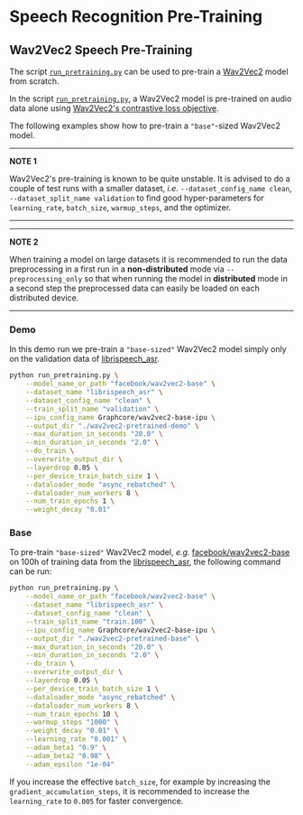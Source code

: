 <!---
Copyright 2021 The HuggingFace Team. All rights reserved.

Licensed under the Apache License, Version 2.0 (the "License");
you may not use this file except in compliance with the License.
You may obtain a copy of the License at

    http://www.apache.org/licenses/LICENSE-2.0

Unless required by applicable law or agreed to in writing, software
distributed under the License is distributed on an "AS IS" BASIS,
WITHOUT WARRANTIES OR CONDITIONS OF ANY KIND, either express or implied.
See the License for the specific language governing permissions and
limitations under the License.
-->

# Speech Recognition Pre-Training


## Wav2Vec2 Speech Pre-Training

The script [`run_pretraining.py`](./run_pretraining.py) can be used to pre-train a [Wav2Vec2](https://huggingface.co/transformers/model_doc/wav2vec2.html) model from scratch.

In the script [`run_pretraining.py`](./run_pretraining.py), a Wav2Vec2 model is pre-trained on audio data alone using [Wav2Vec2's contrastive loss objective](https://arxiv.org/abs/2006.11477).

The following examples show how to pre-train a `"base"`-sized Wav2Vec2 model.


---
**NOTE 1**

Wav2Vec2's pre-training is known to be quite unstable.
It is advised to do a couple of test runs with a smaller dataset,
*i.e.* `--dataset_config_name clean`, `--dataset_split_name validation`
to find good hyper-parameters for `learning_rate`, `batch_size`, `warmup_steps`,
and the optimizer.

---

---
**NOTE 2**

When training a model on large datasets it is recommended to run the data preprocessing
in a first run in a **non-distributed** mode via `--preprocessing_only` so that
when running the  model in **distributed** mode in a second step the preprocessed data
can easily be loaded on each distributed device.

---

### Demo

In this demo run we pre-train a `"base-sized"` Wav2Vec2 model simply only on the validation
data of [librispeech_asr](https://huggingface.co/datasets/librispeech_asr).

```bash
python run_pretraining.py \
	--model_name_or_path "facebook/wav2vec2-base" \
	--dataset_name "librispeech_asr" \
	--dataset_config_name "clean" \
	--train_split_name "validation" \
	--ipu_config_name Graphcore/wav2vec2-base-ipu \
	--output_dir "./wav2vec2-pretrained-demo" \
	--max_duration_in_seconds "20.0" \
	--min_duration_in_seconds "2.0" \
	--do_train \
	--overwrite_output_dir \
	--layerdrop 0.05 \
	--per_device_train_batch_size 1 \
	--dataloader_mode "async_rebatched" \
	--dataloader_num_workers 8 \
	--num_train_epochs 1 \
	--weight_decay "0.01"
```

### Base

To pre-train `"base-sized"` Wav2Vec2 model, *e.g.* [facebook/wav2vec2-base](https://huggingface.co/facebook/wav2vec2-base)
on 100h of training data from the [librispeech_asr](https://huggingface.co/datasets/librispeech_asr), the following command can be run:

```bash
python run_pretraining.py \
	--model_name_or_path "facebook/wav2vec2-base" \
	--dataset_name "librispeech_asr" \
	--dataset_config_name "clean" \
	--train_split_name "train.100" \
	--ipu_config_name Graphcore/wav2vec2-base-ipu \
	--output_dir "./wav2vec2-pretrained-base" \
	--max_duration_in_seconds "20.0" \
	--min_duration_in_seconds "2.0" \
	--do_train \
	--overwrite_output_dir \
	--layerdrop 0.05 \
	--per_device_train_batch_size 1 \
	--dataloader_mode "async_rebatched" \
	--dataloader_num_workers 8 \
	--num_train_epochs 10 \
	--warmup_steps "1000" \
	--weight_decay "0.01" \
	--learning_rate "0.001" \
	--adam_beta1 "0.9" \
	--adam_beta2 "0.98" \
	--adam_epsilon "1e-04"
```

If you increase the effective `batch_size`, for example by increasing the `gradient_accumulation_steps`,
it is recommended to increase the `learning_rate` to `0.005` for faster convergence.

